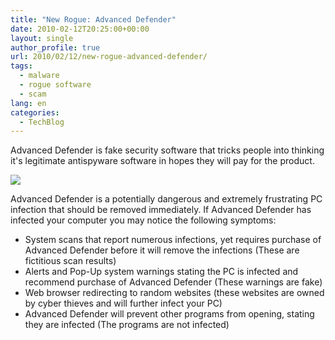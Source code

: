 ```yaml
---
title: "New Rogue: Advanced Defender"
date: 2010-02-12T20:25:00+00:00
layout: single
author_profile: true
url: 2010/02/12/new-rogue-advanced-defender/
tags:
  - malware
  - rogue software
  - scam
lang: en
categories: 
  - TechBlog
---
```

Advanced Defender is fake security software that tricks people into thinking it's legitimate antispyware software in hopes they will pay for the product.

[![](http://1.bp.blogspot.com/_vaUVXcmC3OI/S3WyEepgEdI/AAAAAAAAA5g/SF-HKrvdHes/s640/AdvancedDefender_GUI.jpg)](http://1.bp.blogspot.com/_vaUVXcmC3OI/S3WyEepgEdI/AAAAAAAAA5g/SF-HKrvdHes/s1600-h/AdvancedDefender_GUI.jpg)

Advanced Defender is a potentially dangerous and extremely frustrating PC infection that should be removed immediately. If Advanced Defender has infected your computer you may notice the following symptoms:

  * System scans that report numerous infections, yet requires purchase of Advanced Defender before it will remove the infections (These are fictitious scan results)
  * Alerts and Pop-Up system warnings stating the PC is infected and recommend purchase of Advanced Defender (These warnings are fake)
  * Web browser redirecting to random websites (these websites are owned by cyber thieves and will further infect your PC)
  * Advanced Defender will prevent other programs from opening, stating they are infected (The programs are not infected)